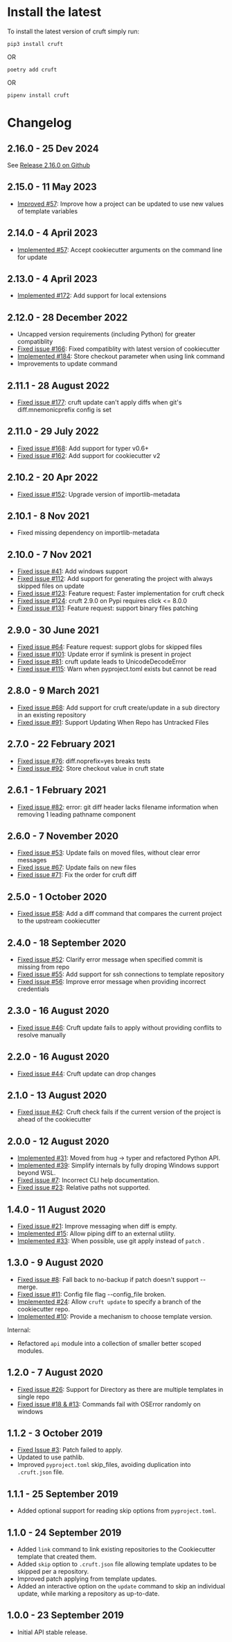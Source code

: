 Install the latest
===================

To install the latest version of cruft simply run:

`pip3 install cruft`

OR

`poetry add cruft`

OR

`pipenv install cruft`


Changelog
=========


## 2.16.0 - 25 Dev 2024

See [Release 2.16.0 on Github](https://github.com/cruft/cruft/releases/tag/2.16.0)

## 2.15.0 - 11 May 2023
- [Improved #57](https://github.com/cruft/cruft/issues/57): Improve how a project can be updated to use new values of template variables


## 2.14.0 - 4 April 2023
- [Implemented #57](https://github.com/cruft/cruft/issues/57): Accept cookiecutter arguments on the command line for update

## 2.13.0 - 4 April 2023
- [Implemented #172](https://github.com/cruft/cruft/issues/172): Add support for local extensions

## 2.12.0 - 28 December 2022
- Uncapped version requirements (including Python) for greater compatiblity
- [Fixed issue #166](https://github.com/cruft/cruft/issues/166): Fixed compatiblity with latest version of cookiecutter
- [Implemented #184](https://github.com/cruft/cruft/issues/184): Store checkout parameter when using link command
- Improvements to update command

## 2.11.1 - 28 August 2022
- [Fixed issue #177](https://github.com/cruft/cruft/issues/177): cruft update can't apply diffs when git's diff.mnemonicprefix config is set

## 2.11.0 - 29 July 2022
- [Fixed issue #168](https://github.com/cruft/cruft/issues/168): Add support for typer v0.6+
- [Fixed issue #162](https://github.com/cruft/cruft/issues/162): Add support for cookiecutter v2

## 2.10.2 - 20 Apr 2022
- [Fixed issue #152](https://github.com/cruft/cruft/issues/152): Upgrade version of importlib-metadata

## 2.10.1 - 8 Nov 2021
- Fixed missing dependency on importlib-metadata

## 2.10.0 - 7 Nov 2021
- [Fixed issue #41](https://github.com/cruft/cruft/issues/41): Add windows support
- [Fixed issue #112](https://github.com/cruft/cruft/issues/112): Add support for generating the project with always skipped files on update
- [Fixed issue #123](https://github.com/cruft/cruft/issues/123): Feature request: Faster implementation for cruft check
- [Fixed issue #124](https://github.com/cruft/cruft/issues/124): cruft 2.9.0 on Pypi requires click <= 8.0.0
- [Fixed issue #131](https://github.com/cruft/cruft/issues/131): Feature request: support binary files patching

## 2.9.0 - 30 June 2021
- [Fixed issue #64](https://github.com/cruft/cruft/issues/64): Feature request: support globs for skipped files
- [Fixed issue #101](https://github.com/cruft/cruft/issues/101): Update error if symlink is present in project
- [Fixed issue #81](https://github.com/cruft/cruft/issues/81): cruft update leads to UnicodeDecodeError
- [Fixed issue #115](https://github.com/cruft/cruft/issues/115): Warn when pyproject.toml exists but cannot be read

## 2.8.0 - 9 March 2021
- [Fixed issue #68](https://github.com/cruft/cruft/issues/68): Add support for cruft create/update in a sub directory in an existing repository
- [Fixed issue #91](https://github.com/cruft/cruft/issues/91): Support Updating When Repo has Untracked Files

## 2.7.0 - 22 February 2021
- [Fixed issue #76](https://github.com/cruft/cruft/issues/76): diff.noprefix=yes breaks tests
- [Fixed issue #92](https://github.com/cruft/cruft/issues/92): Store checkout value in cruft state

## 2.6.1 - 1 February 2021
- [Fixed issue #82](https://github.com/cruft/cruft/issues/82): error: git diff header lacks filename information when removing 1 leading pathname component

## 2.6.0 - 7 November 2020
- [Fixed issue #53](https://github.com/cruft/cruft/issues/53): Update fails on moved files, without clear error messages
- [Fixed issue #67](https://github.com/cruft/cruft/issues/67): Update fails on new files
- [Fixed issue #71](https://github.com/cruft/cruft/issues/71): Fix the order for cruft diff

## 2.5.0 - 1 October 2020
- [Fixed issue #58](https://github.com/cruft/cruft/issues/58): Add a diff command that compares the current project to the upstream cookiecutter

## 2.4.0 - 18 September 2020
- [Fixed issue #52](https://github.com/cruft/cruft/issues/52): Clarify error message when specified commit is missing from repo
- [Fixed issue #55](https://github.com/cruft/cruft/issues/55): Add support for ssh connections to template repository
- [Fixed issue #56](https://github.com/cruft/cruft/issues/56): Improve error message when providing incorrect credentials

## 2.3.0 - 16 August 2020
- [Fixed issue #46](https://github.com/cruft/cruft/issues/46): Cruft update fails to apply without providing conflits to resolve manually

## 2.2.0 - 16 August 2020
- [Fixed issue #44](https://github.com/cruft/cruft/issues/44): Cruft update can drop changes

## 2.1.0 - 13 August 2020
- [Fixed issue #42](https://github.com/cruft/cruft/issues/42): Cruft check fails if the current version of the project is ahead of the cookiecutter

## 2.0.0 - 12 August 2020
- [Implemented #31](https://github.com/cruft/cruft/issues/31): Moved from hug -> typer and refactored Python API.
- [Implemented #39](https://github.com/cruft/cruft/issues/39): Simplify internals by fully droping Windows support beyond WSL.
- [Fixed issue #7](https://github.com/cruft/cruft/issues/7): Incorrect CLI help documentation.
- [Fixed issue #23](https://github.com/cruft/cruft/issues/23): Relative paths not supported.

## 1.4.0 - 11 August 2020
- [Fixed issue #21](https://github.com/cruft/cruft/issues/21): Improve messaging when diff is empty.
- [Implemented #15](https://github.com/cruft/cruft/issues/15): Allow piping diff to an external utility.
- [Implemented #33](https://github.com/cruft/cruft/issues/24): When possible, use git apply instead of `patch` .

## 1.3.0 - 9 August 2020
- [Fixed issue #8](https://github.com/cruft/cruft/issues/8): Fall back to no-backup if patch doesn't support --merge.
- [Fixed issue #11](https://github.com/cruft/cruft/issues/11): Config file flag --config_file broken.
- [Implemented #24](https://github.com/cruft/cruft/issues/24): Allow `cruft update` to specify a branch of the cookiecutter repo.
- [Implemented #10](https://github.com/cruft/cruft/issues/10): Provide a mechanism to choose template version.

Internal:
- Refactored `api` module into a collection of smaller better scoped modules.

## 1.2.0 - 7 August 2020
- [Fixed issue #26](https://github.com/cruft/cruft/issues/26): Support for Directory as there are multiple templates in single repo
- [Fixed issue #18 & #13](https://github.com/cruft/cruft/issues/18): Commands fail with OSError randomly on windows

## 1.1.2 - 3 October 2019
- [Fixed Issue #3](https://github.com/cruft/cruft/issues/3): Patch failed to apply.
- Updated to use pathlib.
- Improved `pyproject.toml` skip_files, avoiding duplication into `.cruft.json` file.

## 1.1.1 - 25 September 2019
- Added optional support for reading skip options from `pyproject.toml`.

## 1.1.0 - 24 September 2019
- Added `link` command to link existing repositories to the Cookiecutter template that created them.
- Added `skip` option to `.cruft.json` file allowing template updates to be skipped per a repository.
- Improved patch applying from template updates.
- Added an interactive option on the `update` command to skip an individual update, while marking a repository as up-to-date.

## 1.0.0 - 23 September 2019
- Initial API stable release.
